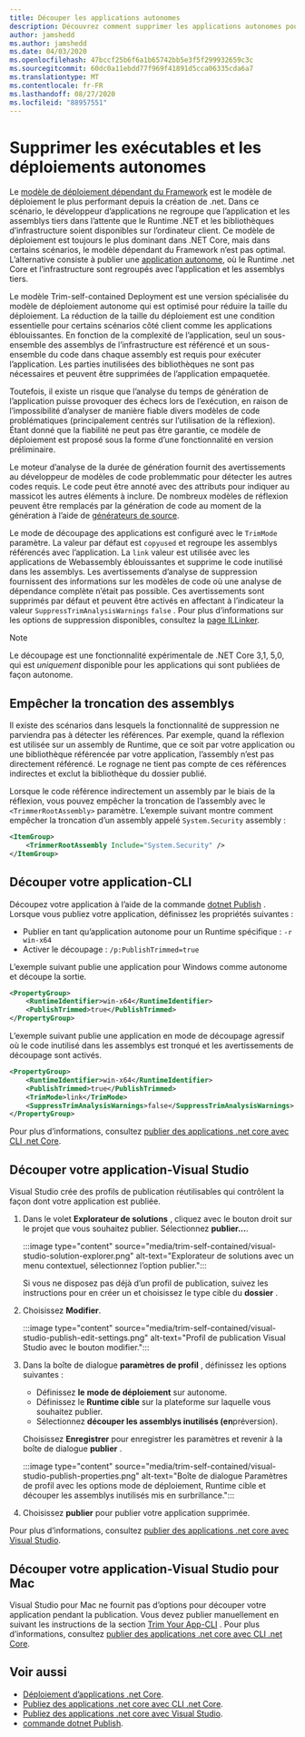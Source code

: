 ```yaml
---
title: Découper les applications autonomes
description: Découvrez comment supprimer les applications autonomes pour réduire leur taille. .NET Core regroupe le Runtime avec une application qui est publiée automatiquement et qui comprend généralement un plus grand nombre d’exécutions.
author: jamshedd
ms.author: jamshedd
ms.date: 04/03/2020
ms.openlocfilehash: 47bccf25b6f6a1b65742bb5e3f5f299932659c3c
ms.sourcegitcommit: 60dc0a11ebdd77f969f41891d5cca06335cda6a7
ms.translationtype: MT
ms.contentlocale: fr-FR
ms.lasthandoff: 08/27/2020
ms.locfileid: "88957551"
---
```

# <a name="trim-self-contained-deployments-and-executables"></a>Supprimer les exécutables et les déploiements autonomes

Le [modèle de déploiement dépendant du Framework](index.md#publish-framework-dependent) est le modèle de déploiement le plus performant depuis la création de .net. Dans ce scénario, le développeur d’applications ne regroupe que l’application et les assemblys tiers dans l’attente que le Runtime .NET et les bibliothèques d’infrastructure soient disponibles sur l’ordinateur client. Ce modèle de déploiement est toujours le plus dominant dans .NET Core, mais dans certains scénarios, le modèle dépendant du Framework n’est pas optimal. L’alternative consiste à publier une [application autonome](index.md#publish-self-contained), où le Runtime .net Core et l’infrastructure sont regroupés avec l’application et les assemblys tiers.

Le modèle Trim-self-contained Deployment est une version spécialisée du modèle de déploiement autonome qui est optimisé pour réduire la taille du déploiement. La réduction de la taille du déploiement est une condition essentielle pour certains scénarios côté client comme les applications éblouissantes. En fonction de la complexité de l’application, seul un sous-ensemble des assemblys de l’infrastructure est référencé et un sous-ensemble du code dans chaque assembly est requis pour exécuter l’application. Les parties inutilisées des bibliothèques ne sont pas nécessaires et peuvent être supprimées de l’application empaquetée.

Toutefois, il existe un risque que l’analyse du temps de génération de l’application puisse provoquer des échecs lors de l’exécution, en raison de l’impossibilité d’analyser de manière fiable divers modèles de code problématiques (principalement centrés sur l’utilisation de la réflexion). Étant donné que la fiabilité ne peut pas être garantie, ce modèle de déploiement est proposé sous la forme d’une fonctionnalité en version préliminaire.

Le moteur d’analyse de la durée de génération fournit des avertissements au développeur de modèles de code problemmatic pour détecter les autres codes requis. Le code peut être annoté avec des attributs pour indiquer au massicot les autres éléments à inclure. De nombreux modèles de réflexion peuvent être remplacés par la génération de code au moment de la génération à l’aide de [générateurs de source](https://github.com/dotnet/roslyn/blob/master/docs/features/source-generators.md).

Le mode de découpage des applications est configuré avec le `TrimMode` paramètre. La valeur par défaut est `copyused` et regroupe les assemblys référencés avec l’application. La `link` valeur est utilisée avec les applications de Webassembly éblouissantes et supprime le code inutilisé dans les assemblys. Les avertissements d’analyse de suppression fournissent des informations sur les modèles de code où une analyse de dépendance complète n’était pas possible. Ces avertissements sont supprimés par défaut et peuvent être activés en affectant à l’indicateur la valeur `SuppressTrimAnalysisWarnings` `false` . Pour plus d’informations sur les options de suppression disponibles, consultez la [page ILLinker](https://github.com/mono/linker/blob/master/docs/illink-options.md).

> [!NOTE]
> Le découpage est une fonctionnalité expérimentale de .NET Core 3,1, 5,0, qui est _uniquement_ disponible pour les applications qui sont publiées de façon autonome.

## <a name="prevent-assemblies-from-being-trimmed"></a>Empêcher la troncation des assemblys

Il existe des scénarios dans lesquels la fonctionnalité de suppression ne parviendra pas à détecter les références. Par exemple, quand la réflexion est utilisée sur un assembly de Runtime, que ce soit par votre application ou une bibliothèque référencée par votre application, l’assembly n’est pas directement référencé. Le rognage ne tient pas compte de ces références indirectes et exclut la bibliothèque du dossier publié.

Lorsque le code référence indirectement un assembly par le biais de la réflexion, vous pouvez empêcher la troncation de l’assembly avec le `<TrimmerRootAssembly>` paramètre. L’exemple suivant montre comment empêcher la troncation d’un assembly appelé `System.Security` assembly :

```xml
<ItemGroup>
    <TrimmerRootAssembly Include="System.Security" />
</ItemGroup>
```

## <a name="trim-your-app---cli"></a>Découper votre application-CLI

Découpez votre application à l’aide de la commande [dotnet Publish](../tools/dotnet-publish.md) . Lorsque vous publiez votre application, définissez les propriétés suivantes :

- Publier en tant qu’application autonome pour un Runtime spécifique : `-r win-x64`
- Activer le découpage : `/p:PublishTrimmed=true`

L’exemple suivant publie une application pour Windows comme autonome et découpe la sortie.

```xml
<PropertyGroup>
    <RuntimeIdentifier>win-x64</RuntimeIdentifier>
    <PublishTrimmed>true</PublishTrimmed>
</PropertyGroup>
```

L’exemple suivant publie une application en mode de découpage agressif où le code inutilisé dans les assemblys est tronqué et les avertissements de découpage sont activés.

```xml
<PropertyGroup>
    <RuntimeIdentifier>win-x64</RuntimeIdentifier>
    <PublishTrimmed>true</PublishTrimmed>
    <TrimMode>link</TrimMode>
    <SuppressTrimAnalysisWarnings>false</SuppressTrimAnalysisWarnings>
</PropertyGroup>
```

Pour plus d’informations, consultez [publier des applications .net core avec CLI .net Core](deploy-with-cli.md).

## <a name="trim-your-app---visual-studio"></a>Découper votre application-Visual Studio

Visual Studio crée des profils de publication réutilisables qui contrôlent la façon dont votre application est publiée.

01. Dans le volet **Explorateur de solutions** , cliquez avec le bouton droit sur le projet que vous souhaitez publier. Sélectionnez **publier...**.

    :::image type="content" source="media/trim-self-contained/visual-studio-solution-explorer.png" alt-text="Explorateur de solutions avec un menu contextuel, sélectionnez l’option publier.":::

    Si vous ne disposez pas déjà d’un profil de publication, suivez les instructions pour en créer un et choisissez le type cible du **dossier** .

01. Choisissez **Modifier**.

    :::image type="content" source="media/trim-self-contained/visual-studio-publish-edit-settings.png" alt-text="Profil de publication Visual Studio avec le bouton modifier.":::

01. Dans la boîte de dialogue **paramètres de profil** , définissez les options suivantes :

    - Définissez **le** **mode de déploiement** sur autonome.
    - Définissez le **Runtime cible** sur la plateforme sur laquelle vous souhaitez publier.
    - Sélectionnez **découper les assemblys inutilisés (en**préversion).

    Choisissez **Enregistrer** pour enregistrer les paramètres et revenir à la boîte de dialogue **publier** .

    :::image type="content" source="media/trim-self-contained/visual-studio-publish-properties.png" alt-text="Boîte de dialogue Paramètres de profil avec les options mode de déploiement, Runtime cible et découper les assemblys inutilisés mis en surbrillance.":::

01. Choisissez **publier** pour publier votre application supprimée.

Pour plus d’informations, consultez [publier des applications .net core avec Visual Studio](deploy-with-vs.md).

## <a name="trim-your-app---visual-studio-for-mac"></a>Découper votre application-Visual Studio pour Mac

Visual Studio pour Mac ne fournit pas d’options pour découper votre application pendant la publication. Vous devez publier manuellement en suivant les instructions de la section [Trim Your App-CLI](#trim-your-app---cli) . Pour plus d’informations, consultez [publier des applications .net core avec CLI .net Core](deploy-with-cli.md).

## <a name="see-also"></a>Voir aussi

- [Déploiement d’applications .net Core](index.md).
- [Publiez des applications .net core avec CLI .net Core](deploy-with-cli.md).
- [Publiez des applications .net core avec Visual Studio](deploy-with-vs.md).
- [commande dotnet Publish](../tools/dotnet-publish.md).
